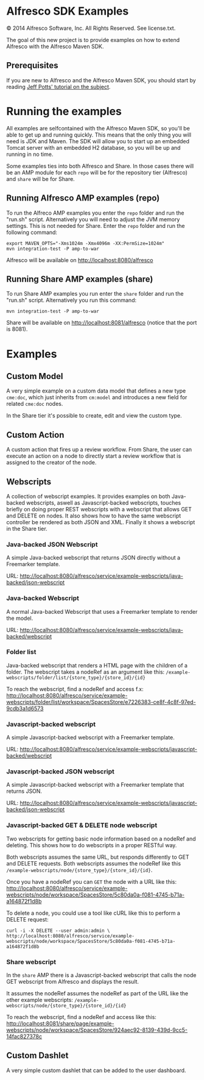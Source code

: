 # Alfresco SDK Examples

© 2014 Alfresco Software, Inc. All Rights Reserved. See license.txt.

The goal of this new project is to provide examples on how to extend Alfresco with the Alfresco Maven SDK.

## Prerequisites

If you are new to Alfresco and the Alfresco Maven SDK, you should start by reading [Jeff Potts' tutorial on the subject](http://ecmarchitect.com/alfresco-developer-series-tutorials/maven-sdk/tutorial/tutorial.html).

# Running the examples

All examples are selfcontained with the Alfresco Maven SDK, so you'll be able to get up and running quickly. This means that the only thing you will need is JDK and Maven. The SDK will allow you to start up an embedded Tomcat server with an embedded H2 database, so you will be up and running in no time.

Some examples ties into both Alfresco and Share. In those cases there will be an AMP module for each `repo` will be for the repository tier (Alfresco) and `share` will be for Share.

## Running Alfresco AMP examples (repo)

To run the Alfreco AMP examples you enter the `repo` folder and run the "run.sh" script. Alternatively you will need to adjust the JVM memory settings. This is not needed for Share. Enter the `repo` folder and run the following command:

	export MAVEN_OPTS="-Xms1024m -Xmx4096m -XX:PermSize=1024m"
	mvn integration-test -P amp-to-war

Alfresco will be available on [http://localhost:8080/alfresco](http://localhost:8080/alfresco)

## Running Share AMP examples (share)

To run Share AMP examples you run enter the `share` folder and run the "run.sh" script. Alternatively you run this command:

	mvn integration-test -P amp-to-war
	
Share will be available on [http://localhost:8081/alfresco](http://localhost:8081/alfresco) (notice that the port is 8081).

# Examples

## Custom Model

A very simple example on a custom data model that defines a new type `cme:doc`, which just inherits from `cm:model` and introduces a new field for related `cme:doc` nodes.

In the Share tier it's possible to create, edit and view the custom type.

## Custom Action

A custom action that fires up a review workflow. From Share, the user can execute an action on a node to directly start a review workflow that is assigned to the creator of the node.

## Webscripts

A collection of webscript examples. It provides examples on both Java-backed webscripts, aswell as Javascript-backed webscripts, touches briefly on doing proper REST webscripts with a webscript that allows GET and DELETE on nodes. It also shows how to have the same webscript controller be rendered as both JSON and XML. Finally it shows a webscript in the Share tier.

### Java-backed JSON Webscript

A simple Java-backed webscript that returns JSON directly without a Freemarker template.

URL: [http://localhost:8080/alfresco/service/example-webscripts/java-backed/json-webscript](example-webscripts/java-backed/json-webscript)

### Java-backed Webscript

A normal Java-backed Webscript that uses a Freemarker template to render the model.

URL: [http://localhost:8080/alfresco/service/example-webscripts/java-backed/webscript](example-webscripts/java-backed/webscript)

### Folder list

Java-backed webscript that renders a HTML page with the children of a folder.
The webscript takes a nodeRef as an argument like this: `/example-webscripts/folder/list/{store_type}/{store_id}/{id}`

To reach the webscript, find a nodeRef and access f.x: [http://localhost:8080/alfresco/service/example-webscripts/folder/list/workspace/SpacesStore/e7226383-ce8f-4c8f-97ed-9cdb3a1d6573](http://localhost:8080/alfresco/service/example-webscripts/folder/list/workspace/SpacesStore/e7226383-ce8f-4c8f-97ed-9cdb3a1d6573)

### Javascript-backed webscript

A simple Javascript-backed webscript with a Freemarker template.

URL: [http://localhost:8080/alfresco/service/example-webscripts/javascript-backed/webscript](http://localhost:8080/alfresco/service/example-webscripts/javascript-backed/webscript)

### Javascript-backed JSON webscript

A simple Javascript-backed webscript with a Freemarker template that returns JSON.

URL: [http://localhost:8080/alfresco/service/example-webscripts/javascript-backed/json-webscript](http://localhost:8080/alfresco/service/example-webscripts/javascript-backed/json-webscript)

### Javascript-backed GET & DELETE node webscript

Two webscripts for getting basic node information based on a nodeRef and deleting. This shows how to do webscripts in a proper RESTful way.

Both webscripts assumes the same URL, but responds differently to GET and DELETE requests. Both webscripts assumes the nodeRef like this `/example-webscripts/node/{store_type}/{store_id}/{id}`.

Once you have a nodeRef you can `GET` the node with a URL like this: [http://localhost:8080/alfresco/service/example-webscripts/node/workspace/SpacesStore/5c80da0a-f081-4745-b71a-a164872f1d8b](http://localhost:8080/alfresco/service/example-webscripts/node/workspace/SpacesStore/5c80da0a-f081-4745-b71a-a164872f1d8b)

To delete a node, you could use a tool like cURL like this to perform a DELETE request:

	curl -i -X DELETE --user admin:admin \
	http://localhost:8080/alfresco/service/example-webscripts/node/workspace/SpacesStore/5c80da0a-f081-4745-b71a-a164872f1d8b
	
### Share webscript

In the `share` AMP there is a Javascript-backed webscript that calls the node GET webscript from Alfresco and displays the result.

It assumes the nodeRef assumes the nodeRef as part of the URL like the other example webscripts: `/example-webscripts/node/{store_type}/{store_id}/{id}`

To reach the webscript, find a nodeRef and access like this: [http://localhost:8081/share/page/example-webscripts/node/workspace/SpacesStore/924aec92-8139-439d-9cc5-14fac827378c](http://localhost:8081/share/page/example-webscripts/node/workspace/SpacesStore/924aec92-8139-439d-9cc5-14fac827378c)

## Custom Dashlet

A very simple custom dashlet that can be added to the user dashboard. 